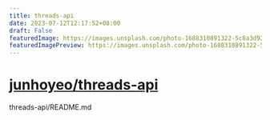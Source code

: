 ```yaml
---
title: threads-api
date: 2023-07-12T12:17:52+08:00
draft: False
featuredImage: https://images.unsplash.com/photo-1688310891322-5c8a3d921872?ixid=M3w0NjAwMjJ8MHwxfHJhbmRvbXx8fHx8fHx8fDE2ODkxMzU0MjZ8&ixlib=rb-4.0.3
featuredImagePreview: https://images.unsplash.com/photo-1688310891322-5c8a3d921872?ixid=M3w0NjAwMjJ8MHwxfHJhbmRvbXx8fHx8fHx8fDE2ODkxMzU0MjZ8&ixlib=rb-4.0.3
---
```


# [junhoyeo/threads-api](https://github.com/junhoyeo/threads-api)

threads-api/README.md